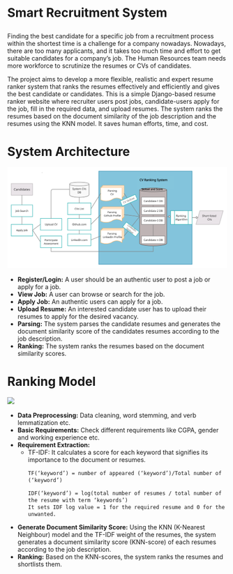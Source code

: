 # <p align="left">**Smart Recruitment System**</p>
Finding the best candidate for a specific job from a recruitment process within the shortest time is a challenge for a company nowadays. Nowadays, there are too many applicants, and it takes too much time and effort to get suitable candidates for a company’s job. The Human Resources team needs more workforce to scrutinize the resumes or CVs of candidates. 

The project aims to develop a more flexible, realistic and expert resume ranker system that ranks the resumes effectively and efficiently and gives the best candidate or candidates. This is a simple Django-based resume ranker website where recruiter users post jobs, candidate-users apply for the job, fill in the required data, and upload resumes. The system ranks the resumes based on the document similarity of the job description and the resumes using the KNN model. It saves human efforts, time, and cost.

# System Architecture
![](ProjectPic/Recruitment_System_Architecture.png)
- **Register/Login:** A user should be an authentic user to post a job or apply for a job.
- **View Job:** A user can browse or search for the job.
- **Apply Job:** An authentic users can apply for a job.  <!-- - **Participate assessment:** -->
- **Upload Resume:** An interested candidate user has to upload their resumes to apply for the desired vacancy.
- **Parsing:** The system parses the candidate resumes and generates the document similarity score of the candidates resumes according to the job description.
- **Ranking:** The system ranks the resumes based on the document similarity scores.

# Ranking Model
![](https://github.com/parvez86/Smart-Recruitment-System/blob/main/ProjectPic/Recruitment_System_Model_%20Architecture.png)
- **Data Preprocessing:** Data cleaning, word stemming, and verb lemmatization etc.
- **Basic Requirements:** Check different requirements like CGPA, gender and working experience etc.
- **Requirement Extraction:** 
    - TF-IDF: It calculates a score for each keyword that signifies its importance to the document or resumes.
       ```
       TF(‘keyword’) = number of appeared (‘keyword’)/Total number of (‘keyword’)  
       ```
       ``` 
       IDF(‘keyword’) = log(total number of resumes / total number of the resume with term ‘keywords’)
       It sets IDF log value = 1 for the required resume and 0 for the unwanted.
       ```
- **Generate Document Similarity Score:** Using the KNN (K-Nearest Neighbour) model and the TF-IDF weight of the resumes, the system generates a document similarity score (KNN-score) of each resumes according to the job description.
- **Ranking:** Based on the KNN-scores, the system ranks the resumes and shortlists them.

<!-- # Project Features

| Home Page   | Job List| Single Job Details  |
|:---------------:  |:-----------:|:-------:|
|![home_page]|![job_list]|![single_job]  |


| Apply Job   | Shortlisted Candidates  |SignUp Page|
|:-------------------:|:-----------------------:|:------------:|
|![apply_job]|![ranking]|![signup_page]|


[home_page]: https://github.com/parvez86/Smart-Recruitment-System/blob/main/ProjectPic/homepage.png
[job_list]: https://github.com/parvez86/Smart-Recruitment-System/blob/main/ProjectPic/joblisting_page.png
[single_job]: https://github.com/parvez86/Smart-Recruitment-System/blob/main/ProjectPic/single_job_details.png
[apply_job]: https://github.com/parvez86/Smart-Recruitment-System/blob/main/ProjectPic/apply_job_page.png
[ranking]: https://github.com/parvez86/Smart-Recruitment-System/blob/main/ProjectPic/rank_page.png
[signup_page]:  https://github.com/parvez86/Smart-Recruitment-System/blob/main/ProjectPic/signup_page.png -->
